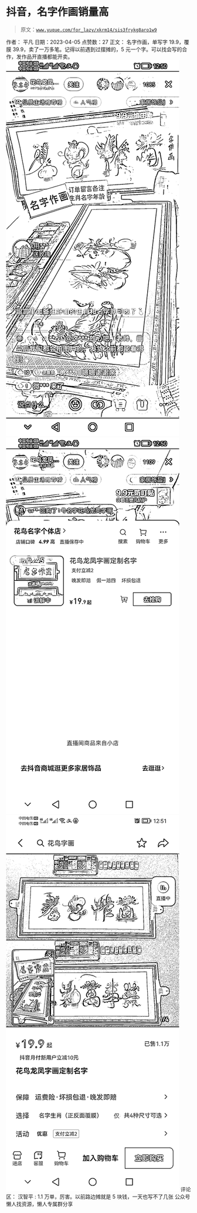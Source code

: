 # 抖音，名字作画销量高

> 原文：[`www.yuque.com/for_lazy/xkrm14/sis3frykg8aro1w9`](https://www.yuque.com/for_lazy/xkrm14/sis3frykg8aro1w9)

<ne-p id="u02c6dbe3" data-lake-id="u02c6dbe3">作者： 平凡</ne-p> <ne-p id="u0ce144c7" data-lake-id="u0ce144c7">日期：2023-04-05</ne-p> <ne-p id="u6d0a3fef" data-lake-id="u6d0a3fef">点赞数：27</ne-p> <ne-hole id="u528fa25c" data-lake-id="u528fa25c"><ne-card data-card-name="hr" data-card-type="block" id="gNGqD" data-event-boundary="card"><ne-p id="uc050b755" data-lake-id="uc050b755">正文：</ne-p> <ne-p id="ue99c2202" data-lake-id="ue99c2202">名字作画，单写字 19.9，覆膜 39.9，卖了一万多笔。记得以前遇到过摆摊的，5 元一个字。可以找会写的合作，发作品开直播都能开卖。</ne-p> <ne-p id="u6500c4be" data-lake-id="u6500c4be"><ne-card data-card-name="image" data-card-type="inline" id="vY3Jf" data-event-boundary="card">![](img/46d6432cb7a939a18b4591b03ceacdb6.png)</ne-card></ne-p> <ne-p id="ud675eaa4" data-lake-id="ud675eaa4"><ne-card data-card-name="image" data-card-type="inline" id="I8UI4" data-event-boundary="card">![](img/3de259f2b6f45410147937534b64a3ac.png)</ne-card></ne-p> <ne-p id="ubf44f123" data-lake-id="ubf44f123"><ne-card data-card-name="image" data-card-type="inline" id="xfoCp" data-event-boundary="card">![](img/65a03ed6c2de2725c7292587d9997cc5.png)</ne-card></ne-p> <ne-hole id="ubbe27ce8" data-lake-id="ubbe27ce8"><ne-card data-card-name="hr" data-card-type="block" id="mScP8" data-event-boundary="card"><ne-p id="u423e3a66" data-lake-id="u423e3a66">评论区：</ne-p> <ne-p id="uc416c8f9" data-lake-id="uc416c8f9">汉智平 : 1.1 万单，厉害。以前路边摊就是 5 块钱，一天也写不了几张</ne-p> <ne-hole id="u52738fa9" data-lake-id="u52738fa9"><ne-card data-card-name="hr" data-card-type="block" id="Sfnuk" data-event-boundary="card"><ne-p id="u161148cc" data-lake-id="u161148cc">公众号懒人找资源，懒人专属群分享</ne-p></ne-card></ne-hole></ne-card></ne-hole></ne-card></ne-hole>